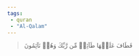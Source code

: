 ```yaml
---
tags: 
 - quran 
 - "Al-Qalam"
---
```


> فَطَافَ عَلَيۡهَا طَآئِفٞ مِّن رَّبِّكَ وَهُمۡ نَآئِمُونَ
